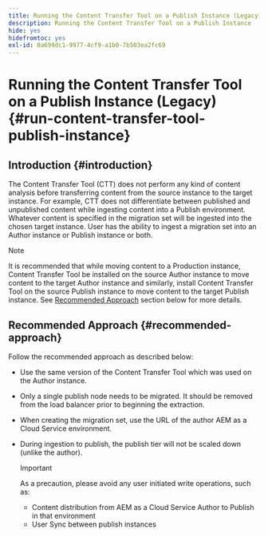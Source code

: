 ```yaml
---
title: Running the Content Transfer Tool on a Publish Instance (Legacy)
description: Running the Content Transfer Tool on a Publish Instance
hide: yes
hidefromtoc: yes
exl-id: 0a699dc1-9977-4cf9-a1b0-7b503ea2fc69
---
```

# Running the Content Transfer Tool on a Publish Instance (Legacy) {#run-content-transfer-tool-publish-instance}

## Introduction {#introduction}

The Content Transfer Tool (CTT) does not perform any kind of content analysis before transferring content from the source instance to the target instance. For example, CTT does not differentiate between published and unpublished content while ingesting content into a Publish environment. Whatever content is specified in the migration set will be ingested into the chosen target instance. User has the ability to ingest a migration set into an Author instance or Publish instance or both. 

>[!NOTE]
>It is recommended that while moving content to a Production instance, Content Transfer Tool be installed on the source Author instance to move content to the target Author instance and similarly, install Content Transfer Tool on the source Publish instance to move content to the target Publish instance. See [Recommended Approach](#recommended-approach) section below for more details.

## Recommended Approach {#recommended-approach}

Follow the recommended approach as described below:

* Use the same version of the Content Transfer Tool which was used on the Author instance.

* Only a single publish node needs to be migrated. It should be removed from the load balancer prior to beginning the extraction.

* When creating the migration set, use the URL of the author AEM as a Cloud Service environment.

* During ingestion to publish, the publish tier will not be scaled down (unlike the author). 

   >[!IMPORTANT]
   >As a precaution, please avoid any user initiated write operations, such as:
   > * Content distribution from AEM as a Cloud Service Author to Publish in that environment 
   > * User Sync between publish instances
